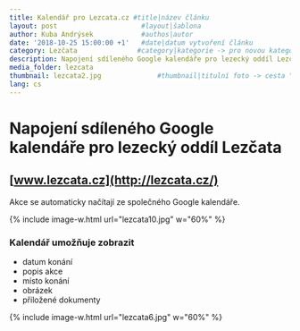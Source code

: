 ```yaml
---
title: Kalendář pro Lezcata.cz #title|název článku   
layout: post                     #layout|šablona
author: Kuba Andrýsek            #authos|autor
date: '2018-10-25 15:00:00 +1'   #date|datum vytvoření článku
category: Lezčata               #category|kategorie -> pro novou kategorii je potřeba vytvořit stránku v "categories"
description: Napojení sdíleného Google kalendáře pro lezecký oddíl Lezčata             #Header|nadpis
media_folder: lezcata
thumbnail: lezcata2.jpg              #thumbnail|titulní foto -> cesta "/img/blog/**nazev-clanku/Kolo.png**"
lang: cs
---
```


# Napojení sdíleného Google kalendáře pro lezecký oddíl Lezčata
## [www.lezcata.cz](http://lezcata.cz/)

Akce se automaticky načítají ze společného Google kalendáře.

{% include image-w.html
url="lezcata10.jpg"
w="60%"
%}

### Kalendář umožňuje zobrazit
- datum konání
- popis akce
- místo konání
- obrázek
- přiložené dokumenty

{% include image-w.html
url="lezcata6.jpg"
w="60%"
%}



